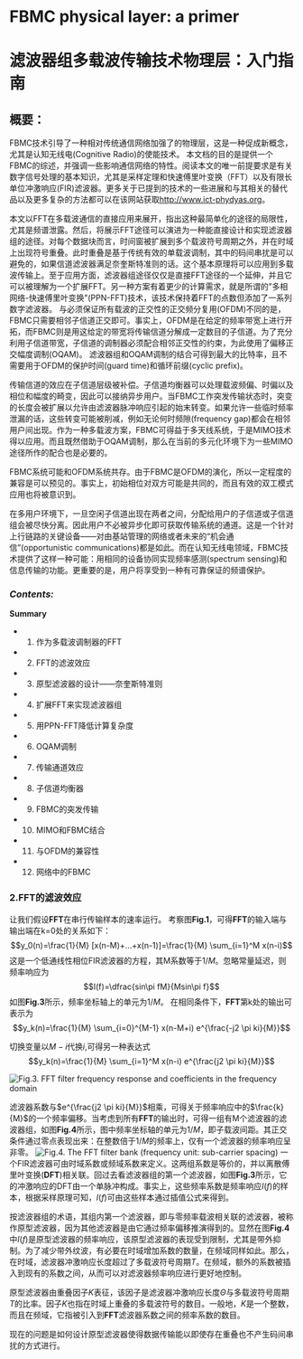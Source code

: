 # FBMC physical layer: a primer
# 滤波器组多载波传输技术物理层：入门指南

## 概要：
FBMC技术引导了一种相对传统通信网络加强了的物理层，这是一种促成新概念，尤其是认知无线电(Cognitive Radio)的使能技术。
本文档的目的是提供一个FBMC的综述，并强调一些影响通信网络的特性。阅读本文的唯一前提要求是有关数字信号处理的基本知识，尤其是采样定理和快速傅里叶变换（FFT）以及有限长单位冲激响应(FIR)滤波器。更多关于已提到的技术的一些进展和与其相关的替代品以及更多复杂的方法都可以在该网站获取<http://www.ict-phydyas.org>。

本文以FFT在多载波通信的直接应用来展开，指出这种最简单化的途径的局限性，尤其是频谱泄露。然后，将展示FFT途径可以演进为一种能直接设计和实现滤波器组的途径。对每个数据块而言，时间窗被扩展到多个载波符号周期之外，并在时域上出现符号重叠。此时重叠是基于传统有效的单载波调制，其中的码间串扰是可以避免的，如果信道滤波器满足奈奎斯特准则的话。这个基本原理将可以应用到多载波传输上。至于应用方面，滤波器组途径仅仅是直接FFT途径的一个延伸，并且它可以被理解为一个扩展FFT。另一种方案有着更少的计算需求，就是所谓的”多相网络-快速傅里叶变换"(PPN-FFT)技术，该技术保持着FFT的点数但添加了一系列数字滤波器。
与必须保证所有载波的正交性的正交频分复用(OFDM)不同的是，FBMC只需要相邻子信道正交即可。事实上，OFDM是在给定的频率带宽上进行开拓，而FBMC则是用这给定的带宽将传输信道分解成一定数目的子信道。为了充分利用子信道带宽，子信道的调制器必须配合相邻正交性的约束，为此使用了偏移正交幅度调制(OQAM)。
滤波器组和OQAM调制的结合可得到最大的比特率，且不需要用于OFDM的保护时间(guard time)和循环前缀(cyclic prefix)。

传输信道的效应在子信道层级被补偿。子信道均衡器可以处理载波频偏、时偏以及相位和幅度的畸变，因此可以接纳异步用户。当FBMC工作突发传输状态时，突变的长度会被扩展以允许由滤波器脉冲响应引起的始末转变。如果允许一些临时频率泄漏的话，这些转变可能被削减，例如无论何时频隙(frequency gap)都会在相邻用户间出现。作为一种多载波方案，FBMC可得益于多天线系统，于是MIMO技术得以应用。而且既然借助于OQAM调制，那么在当前的多元化环境下为一些MIMO途径所作的配合也是必要的。

FBMC系统可能和OFDM系统共存。由于FBMC是OFDM的演化，所以一定程度的兼容是可以预见的。事实上，初始相位对双方可能是共同的，而且有效的双工模式应用也将被意识到。

在多用户环境下，一旦空闲子信道出现在两者之间，分配给用户的子信道或子信道组会被尽快分离。因此用户不必被异步化即可获取传输系统的通道。这是一个针对上行链路的关键设备——对由基站管理的网络或者未来的“机会通信”(opportunistic communications)都是如此。而在认知无线电领域，FBMC技术提供了这样一种可能：用相同的设备协同实现频率感测(spectrum sensing)和信息传输的功能。更重要的是，用户将享受到一种有可靠保证的频谱保护。

### *Contents:*
**Summary**

* 1)  作为多载波调制器的FFT
* 2)  FFT的滤波效应
* 3)  原型滤波器的设计——奈奎斯特准则
* 4)  扩展FFT来实现滤波器组
* 5)  用PPN-FFT降低计算复杂度
* 6)  OQAM调制
* 7)  传输通道效应
* 8)  子信道均衡器
* 9)  FBMC的突发传输
* 10) MIMO和FBMC结合
* 11) 与OFDM的兼容性
* 12) 网络中的FBMC

### 2.FFT的滤波效应
让我们假设**FFT**在串行传输样本的速率运行。
考察图**Fig.1**，可得**FFT**的输入端与输出端在k=0处的关系如下：
$$y_0(n)=\frac{1}{M} [x(n-M)+...+x(n-1)]=\frac{1}{M} \sum_{i=1}^M x(n-i)$$
这是一个低通线性相位FIR滤波器的方程，其M系数等于$1/M$。忽略常量延迟，则频率响应为
$$I(f)=\dfrac{sin\pi fM}{Msin\pi f}$$
如图**Fig.3**所示，频率坐标轴上的单元为$1/M$。
在相同条件下，**FFT**第k处的输出可表示为
$$y_k(n)=\frac{1}{M} \sum_{i=0}^{M-1} x(n-M+i) e^{\frac{-j2 \pi ki}{M}}$$

切换变量以$M-i$代换$i$,可得另一种表达式
$$y_k(n)=\frac{1}{M} \sum_{i=1}^M x(n-i) e^{\frac{j2 \pi ki}{M}}$$

![ Fig.3. FFT filter frequency response and coefficients in the frequency domain ]()

滤波器系数与$e^{\frac{j2 \pi ki}{M}}$相乘，可得关于频率响应中的$\frac{k}{M}$的一个频率偏移。当考虑到所有**FFT**的输出时，可得一组有M个滤波器的滤波器组，如图**Fig.4**所示，图中频率坐标轴的单元为$1/M$，即子载波间距。其正交条件通过零点表现出来：在整数倍于$1/M$的频率上，仅有一个滤波器的频率响应呈非零。
![ Fig.4. The FFT filter bank (frequency unit: sub-carrier spacing) ]()
一个FIR滤波器可由时域系数或频域系数来定义。这两组系数是等价的，并以离散傅里叶变换(**DFT**)相关联。回过去看滤波器组的第一个滤波器，如图**Fig.3**所示，它的冲激响应的DFT由一个单脉冲构成。事实上，这些频率系数是频率响应$I(f)$的样本，根据采样原理可知，$I(f)$可由这些样本通过插值公式来得到。

按滤波器组的术语，其组内第一个滤波器，即与零频率载波相关联的滤波器，被称作原型滤波器，因为其他滤波器是由它通过频率偏移推演得到的。显然在图**Fig.4**中$I(f)$是原型滤波器的频率响应，该原型滤波器的表现受到限制，尤其是带外抑制。为了减少带外纹波，有必要在时域增加系数的数量，在频域同样如此。那么，在时域，滤波器冲激响应长度超过了多载波符号周期$T$。在频域，额外的系数被插入到现有的系数之间，从而可以对滤波器频率响应进行更好地控制。

原型滤波器由重叠因子$K$表征，该因子是滤波器冲激响应长度$\Theta$与多载波符号周期$T$的比率。因子$K$也指在时域上重叠的多载波符号的数目。一般地，$K$是一个整数，而且在频域，它指被引入到**FFT**滤波器系数之间的频率系数的数目。

现在的问题是如何设计原型滤波器使得数据传输能以即使存在重叠也不产生码间串扰的方式进行。
